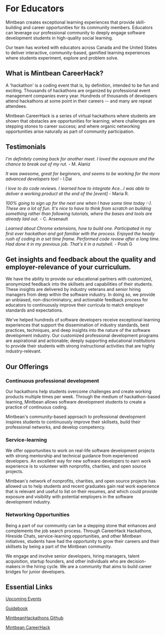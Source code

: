 # For Educators

Mintbean creates exceptional learning experiences that provide skill-building and career opportunities for its community members. Educators can leverage our professional community to deeply engage software development students in high-quality social learning.

Our team has worked with educators across Canada and the United States to deliver interactive, community-based, gamified learning experiences where students experiment, explore and problem solve. 

## What is Mintbean CareerHack?

A 'hackathon' is a coding event that is, by definition, intended to be fun and exciting. Thousands of hackathons are organized by professional event management companies every year. Hundreds of thousands of developers attend hackathons at some point in their careers -- and many are repeat attendees. 

Mintbean CareerHack is a series of virtual hackathons where students are shown that obstacles are opportunities for learning; where challenges are stepping stones to career success; and where organic networking opportunities arise naturally as part of community participation.

## Testimonials

*I'm definitely coming back for another meet. I loved the exposure and the chance to break out of my rut.* - M. Alaniz

*It was awesome, great for beginners, and seems to be working for the more advanced developers too!* - I.Dai

*I love to do code reviews. I learned how to integrate Ace...I was able to deliver a working product at the end of the [event]* - Maria R.

*100% going to sign up for the next one when I have some time today :-). These are a lot of fun. It's nice to have to think from scratch on building something rather than following tutorials, where the bases and tools are already laid out.* - C. Arsenault

*Learned about Chrome extensions, how to build one. Participated in my first ever hackathon and got familiar with the process. Enjoyed the heady rush of coding in a set time frame. Performed code review after a long time. Had done it in my previous job. That's it in a nutshell.* - Posh G

## Get insights and feedback about the quality and employer-relevance of your curriculum.

We have the ability to provide our educational partners with customized, anonymized feedback into the skillsets and capabilities of their students. These insights are delivered by industry veterans and senior hiring managers from deep within the software industry. In doing so, we provide an unbiased, non-discriminatory, and actionable feedback process for educators to continuously improve their curricula to match employer standards and expectations.

We've helped hundreds of software developers receive exceptional learning experiences that support the dissemination of industry standards, best practices, techniques, and deep insights into the nature of the software development industry. Our customized professional development programs are aspirational and actionable; deeply supporting educational institutions to provide their students with strong instructional activities that are highly industry-relevant.

## Our Offerings

### Continuous professional development

Our hackathons help students overcome challenges and create working products multiple times per week. Through the medium of hackathon-based learning, Mintbean allows software development students to create a practice of continuous coding. 

Mintbean's community-based approach to professional development inspires students to continuously improve their skillsets, build their professional networks, and develop competency.

### Service-learning

We offer opportunities to work on real-life software development projects with strong mentorship and technical guidance from experienced developers. An excellent way for new software developers to earn work experience is to volunteer with nonprofits, charities, and open source projects.

Mintbean's network of nonprofits, charities, and open source projects has allowed us to help students and recent graduates gain real work experience that is relevant and useful to list on their resumes, and which could provide exposure and visibility with potential employers in the software development industry.

### Networking Opportunities

Being a part of our community can be a stepping stone that enhances and complements the job search process. Through CareerHack Hackathons, Hireside Chats, service-learning opportunities, and other Mintbean initiatives, students have had the opportunity to grow their careers and their skillsets by being a part of the Mintbean community.

We engage and involve senior developers, hiring managers, talent acquisition, startup founders, and other individuals who are decision-makers in the hiring cycle. We are a community that aims to build career bridges for junior developers. 

## Essential Links

[Upcoming Events](https://www.eventbrite.ca/o/mintbean-28752300031)

[Guidebook](/guidebook)

[MintbeanHackathons Github](https://github.com/MintbeanHackathons)

[Mintbean CareerHack](/guidebook/careerhack-hackathons)

